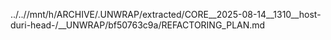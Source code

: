 ../..//mnt/h/ARCHIVE/.UNWRAP/extracted/CORE__2025-08-14__1310__host-duri-head-/__UNWRAP/bf50763c9a/REFACTORING_PLAN.md